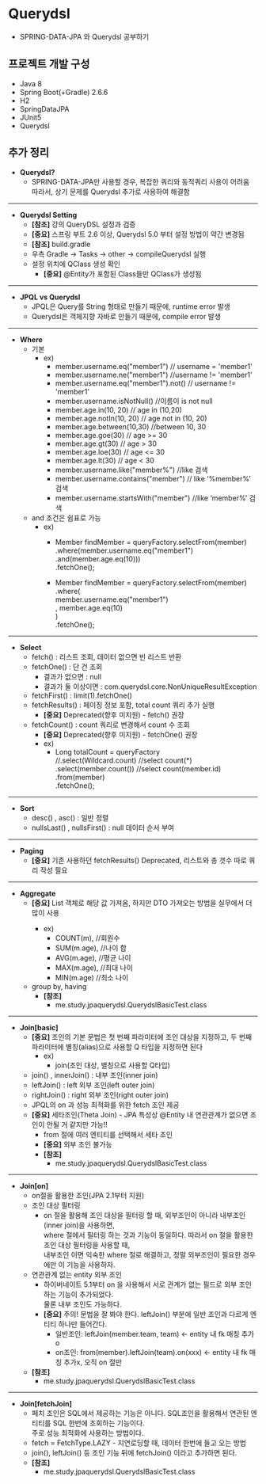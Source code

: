 # Querydsl
- SPRING-DATA-JPA 와 Querydsl 공부하기 

## 프로젝트 개발 구성
- Java 8
- Spring Boot(+Gradle) 2.6.6
- H2
- SpringDataJPA
- JUnit5
- Querydsl

## 추가 정리
- **Querydsl?**
  - SPRING-DATA-JPA만 사용할 경우, 복잡한 쿼리와 동적쿼리 사용이 어려움  
    따라서, 상기 문제를 Querydsl 추가로 사용하여 해결함
------------
- **Querydsl Setting**
  - **[참조]** 강의 QueryDSL 설정과 검증
  - **[중요]** 스프링 부트 2.6 이상, Querydsl 5.0 부터 설정 방법이 약간 변경됨
  - **[참조]** build.gradle 
  - 우측 Gradle -> Tasks -> other -> compileQuerydsl 실행
  - 설정 위치에 QClass 생성 확인
     - **[중요]** @Entity가 포함된 Class들만 QClass가 생성됨
------------
- **JPQL vs Querydsl**
  - JPQL은 Query를 String 형태로 만들기 때문에, runtime error 발생
  - Querydsl은 객체지향 자바로 만들기 때문에, compile error 발생
------------
- **Where**
  - 기본
    - ex)
      - member.username.eq("member1") // username = 'member1'
      - member.username.ne("member1") //username != 'member1'
      - member.username.eq("member1").not() // username != 'member1'
      - member.username.isNotNull() //이름이 is not null
      - member.age.in(10, 20) // age in (10,20)
      - member.age.notIn(10, 20) // age not in (10, 20)
      - member.age.between(10,30) //between 10, 30
      - member.age.goe(30) // age >= 30
      - member.age.gt(30) // age > 30
      - member.age.loe(30) // age <= 30
      - member.age.lt(30) // age < 30
      - member.username.like("member%") //like 검색
      - member.username.contains("member") // like ‘%member%’ 검색
      - member.username.startsWith("member") //like ‘member%’ 검색
  - and 조건은 쉼표로 가능 
    - ex)
      - Member findMember = queryFactory.selectFrom(member)  
                .where(member.username.eq("member1")  
                        .and(member.age.eq(10)))  
                .fetchOne();
     
      - Member findMember = queryFactory.selectFrom(member)  
                .where(  
                        member.username.eq("member1")  
                        , member.age.eq(10)  
                )  
                .fetchOne();
------------
- **Select**
  - fetch() : 리스트 조회, 데이터 없으면 빈 리스트 반환
  - fetchOne() : 단 건 조회
    - 결과가 없으면 : null
    - 결과가 둘 이상이면 : com.querydsl.core.NonUniqueResultException
  - fetchFirst() : limit(1).fetchOne()
  - fetchResults() : 페이징 정보 포함, total count 쿼리 추가 실행
    - **[중요]** Deprecated(향후 미지원) - fetch() 권장
  - fetchCount() : count 쿼리로 변경해서 count 수 조회
    - **[중요]** Deprecated(향후 미지원) - fetchOne() 권장
    - ex)
      - Long totalCount = queryFactory  
        //.select(Wildcard.count) //select count(*)  
        .select(member.count()) //select count(member.id)  
        .from(member)  
        .fetchOne();  
------------
- **Sort**
  - desc() , asc() : 일반 정렬
  - nullsLast() , nullsFirst() : null 데이터 순서 부여
------------
- **Paging**
  - **[중요]** 기존 사용하던 fetchResults() Deprecated, 리스트와 총 갯수 따로 쿼리 작성 필요
------------
- **Aggregate**
  - **[중요]** List<Tuple> 객체로 해당 값 가져옴, 하지만 DTO 가져오는 방법을 실무에서 더 많이 사용
    - ex)
      - COUNT(m), //회원수
      - SUM(m.age), //나이 합
      - AVG(m.age), //평균 나이
      - MAX(m.age), //최대 나이
      - MIN(m.age) //최소 나이
  - group by, having 
    - **[참조]**
      - me.study.jpaquerydsl.QuerydslBasicTest.class
------------
- **Join[basic]**
  - **[중요]** 조인의 기본 문법은 첫 번째 파라미터에 조인 대상을 지정하고, 두 번째 파라미터에 별칭(alias)으로 사용할 Q 타입을 지정하면 된다
    - ex)
      - join(조인 대상, 별칭으로 사용할 Q타입)
  - join() , innerJoin() : 내부 조인(inner join)
  - leftJoin() : left 외부 조인(left outer join)
  - rightJoin() : right 외부 조인(right outer join)
  - JPQL의 on 과 성능 최적화를 위한 fetch 조인 제공
  - **[중요]** 세타조인(Theta Join) - JPA 특성상 @Entity 내 연관관계가 없으면 조인이 안될 거 같지만 가능!!
    - from 절에 여러 엔티티를 선택해서 세타 조인
    - **[중요]** 외부 조인 불가능
    - **[참조]**
      - me.study.jpaquerydsl.QuerydslBasicTest.class
------------
- **Join[on]**
  - on절을 활용한 조인(JPA 2.1부터 지원)
  - 조인 대상 필터링
    - on 절을 활용해 조인 대상을 필터링 할 때, 외부조인이 아니라 내부조인(inner join)을 사용하면,  
    where 절에서 필터링 하는 것과 기능이 동일하다. 따라서 on 절을 활용한 조인 대상 필터링을 사용할 때,  
    내부조인 이면 익숙한 where 절로 해결하고, 정말 외부조인이 필요한 경우에만 이 기능을 사용하자.  
  - 연관관계 없는 entity 외부 조인
    - 하이버네이트 5.1부터 on 을 사용해서 서로 관계가 없는 필드로 외부 조인하는 기능이 추가되었다.  
      물론 내부 조인도 가능하다.
    - **[중요]** 주의! 문법을 잘 봐야 한다. leftJoin() 부분에 일반 조인과 다르게 엔티티 하나만 들어간다.
      - 일반조인: leftJoin(member.team, team) <- entity 내 fk 매칭 추가o
      - on조인: from(member).leftJoin(team).on(xxx) <- entity 내 fk 매칭 추가x, 오직 on 절만
  - **[참조]**
    - me.study.jpaquerydsl.QuerydslBasicTest.class
------------
- **Join[fetchJoin]**
  - 페치 조인은 SQL에서 제공하는 기능은 아니다. SQL조인을 활용해서 연관된 엔티티를 SQL 한번에 조회하는 기능이다.   
    주로 성능 최적화에 사용하는 방법이다.
  - fetch = FetchType.LAZY - 지연로딩할 때, 데이터 한번에 들고 오는 방법
  - join(), leftJoin() 등 조인 기능 뒤에 fetchJoin() 이라고 추가하면 된다.
  - **[참조]**
    - me.study.jpaquerydsl.QuerydslBasicTest.class
